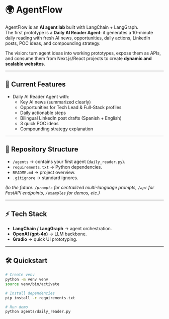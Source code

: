 # 🌍 AgentFlow

AgentFlow is an **AI agent lab** built with LangChain + LangGraph.  
The first prototype is a **Daily AI Reader Agent**: it generates a 10-minute daily reading with fresh AI news, opportunities, daily actions, LinkedIn posts, POC ideas, and compounding strategy.

The vision: turn agent ideas into working prototypes, expose them as APIs, and consume them from Next.js/React projects to create **dynamic and scalable websites**.

---

## 🚀 Current Features
- Daily AI Reader Agent with:
  - Key AI news (summarized clearly)
  - Opportunities for Tech Lead & Full-Stack profiles
  - Daily actionable steps
  - Bilingual LinkedIn post drafts (Spanish + English)
  - 3 quick POC ideas
  - Compounding strategy explanation  

---

## 📂 Repository Structure
- `/agents` → contains your first agent (`daily_reader.py`).  
- `requirements.txt` → Python dependencies.  
- `README.md` → project overview.  
- `.gitignore` → standard ignores.  

*(In the future: `/prompts` for centralized multi-language prompts, `/api` for FastAPI endpoints, `/examples` for demos, etc.)*

---

## ⚡ Tech Stack
- **LangChain / LangGraph** → agent orchestration.  
- **OpenAI (gpt-4o)** → LLM backbone.  
- **Gradio** → quick UI prototyping.  

---

## 🛠️ Quickstart

```bash
# Create venv
python -m venv venv
source venv/bin/activate

# Install dependencies
pip install -r requirements.txt

# Run demo
python agents/daily_reader.py
